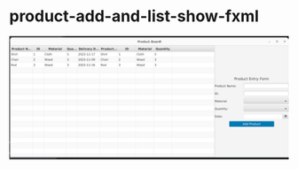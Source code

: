 # product-add-and-list-show-fxml
<img src="https://github.com/moeen775/product-add-and-list-show-fxml/blob/main/picture1.png" alt="Screenshot 1">
